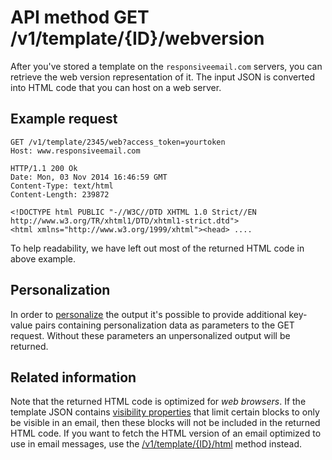 # API method GET /v1/template/{ID}/webversion

After you've stored a template on the `responsiveemail.com` servers, you
can retrieve the web version representation of it. The input JSON is converted
into HTML code that you can host on a web server.

## Example request

    GET /v1/template/2345/web?access_token=yourtoken
    Host: www.responsiveemail.com

    HTTP/1.1 200 Ok
    Date: Mon, 03 Nov 2014 16:46:59 GMT
    Content-Type: text/html
    Content-Length: 239872

    <!DOCTYPE html PUBLIC "-//W3C//DTD XHTML 1.0 Strict//EN http://www.w3.org/TR/xhtml1/DTD/xhtml1-strict.dtd">
    <html xmlns="http://www.w3.org/1999/xhtml"><head> ....

To help readability, we have left out most of the returned HTML code in
above example.

## Personalization

In order to [personalize](/personalization) the output it's possible to
provide additional key-value pairs containing personalization data as parameters
to the GET request. Without these parameters an unpersonalized output
will be returned.

## Related information

Note that the returned HTML code is optimized for *web browsers*. If the
template JSON contains <a href="/support/json/property-visibility">visibility properties</a>
that limit certain blocks to only be visible in an email, then these blocks
will not be included in the returned HTML code. If you want to fetch the HTML
version of an email optimized to use in email messages, use the
<a href="/support/api/get-template-html">/v1/template/{ID}/html</a> method
instead.
